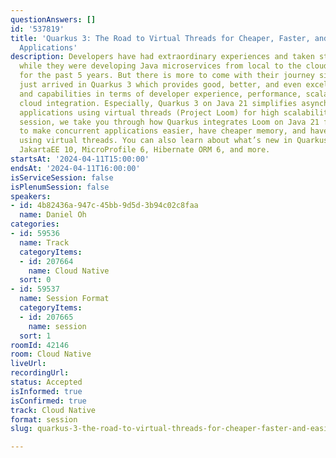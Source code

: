 ```yaml
---
questionAnswers: []
id: '537819'
title: 'Quarkus 3: The Road to Virtual Threads for Cheaper, Faster, and Easier Concurrent
  Applications'
description: Developers have had extraordinary experiences and taken stunning capabilities
  while they were developing Java microservices from local to the cloud using Quarkus
  for the past 5 years. But there is more to come with their journey since we have
  just arrived in Quarkus 3 which provides good, better, and even excellent features
  and capabilities in terms of developer experience, performance, scalability, and
  cloud integration. Especially, Quarkus 3 on Java 21 simplifies asynchronous concurrent
  applications using virtual threads (Project Loom) for high scalability. In this
  session, we take you through how Quarkus integrates Loom on Java 21 for developers
  to make concurrent applications easier, have cheaper memory, and have high performance
  using virtual threads. You can also learn about what’s new in Quarkus 3 such as
  JakartaEE 10, MicroProfile 6, Hibernate ORM 6, and more.
startsAt: '2024-04-11T15:00:00'
endsAt: '2024-04-11T16:00:00'
isServiceSession: false
isPlenumSession: false
speakers:
- id: 4b82436a-947c-45bb-9d5d-3b94c02c8faa
  name: Daniel Oh
categories:
- id: 59536
  name: Track
  categoryItems:
  - id: 207664
    name: Cloud Native
  sort: 0
- id: 59537
  name: Session Format
  categoryItems:
  - id: 207665
    name: session
  sort: 1
roomId: 42146
room: Cloud Native
liveUrl: 
recordingUrl: 
status: Accepted
isInformed: true
isConfirmed: true
track: Cloud Native
format: session
slug: quarkus-3-the-road-to-virtual-threads-for-cheaper-faster-and-easier-concurrent-applications

---
```

